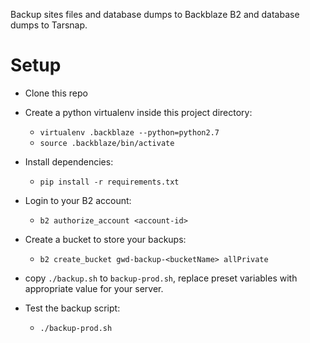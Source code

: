 
Backup sites files and database dumps to Backblaze B2 and database dumps to Tarsnap.


Setup
=====

- Clone this repo

- Create a python virtualenv inside this project directory:
  - `virtualenv .backblaze --python=python2.7`
  - `source .backblaze/bin/activate`

- Install dependencies:
  - `pip install -r requirements.txt`

- Login to your B2 account:
  - `b2 authorize_account <account-id>`

- Create a bucket to store your backups:
  - `b2 create_bucket gwd-backup-<bucketName> allPrivate`

- copy `./backup.sh` to `backup-prod.sh`, replace preset variables with appropriate value for your server.

- Test the backup script:
  - `./backup-prod.sh`

